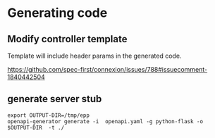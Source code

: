 # Generating code

## Modify controller template

Template will include header params in the generated code.

https://github.com/spec-first/connexion/issues/788#issuecomment-1840442504

## generate server stub

```
export OUTPUT-DIR=/tmp/epp
openapi-generator generate -i  openapi.yaml -g python-flask -o $OUTPUT-DIR  -t ./
```


